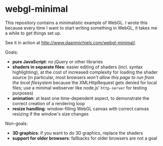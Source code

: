 # webgl-minimal

This repository contains a minimalistic example of WebGL.
I wrote this because every time I want to start writing something in WebGL, it takes me a while to get things set up.

See it in action at http://www.daanmichiels.com/webgl-minimal/.

Goals:
- **pure JavaScript**: no jQuery or other libraries
- **shaders in separate files**: easier editing of shaders (incl. syntax highlighting),
  at the cost of increased complexity for loading the shader source (in particular,
  most browsers _won't allow this page to run from the local filesystem_ because the
  XMLHttpRequest gets denied for local files; use a minimal webserver like node.js' `http-server`
  for testing purposes)
- **animation**: at least one time-dependent aspect, to demonstrate the correct creation of
  a rendering loop
- **resize handling**: window-filling WebGL canvas with correct canvas resizing if the window's size
  changes

Non-goals:
- **3D graphics**: if you want to do 3D graphics, replace the shaders
- **support for older browsers**: fallbacks for older browsers are not a goal
